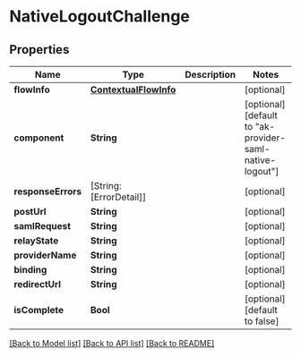 # NativeLogoutChallenge

## Properties
Name | Type | Description | Notes
------------ | ------------- | ------------- | -------------
**flowInfo** | [**ContextualFlowInfo**](ContextualFlowInfo.md) |  | [optional] 
**component** | **String** |  | [optional] [default to "ak-provider-saml-native-logout"]
**responseErrors** | [String: [ErrorDetail]] |  | [optional] 
**postUrl** | **String** |  | [optional] 
**samlRequest** | **String** |  | [optional] 
**relayState** | **String** |  | [optional] 
**providerName** | **String** |  | [optional] 
**binding** | **String** |  | [optional] 
**redirectUrl** | **String** |  | [optional] 
**isComplete** | **Bool** |  | [optional] [default to false]

[[Back to Model list]](../README.md#documentation-for-models) [[Back to API list]](../README.md#documentation-for-api-endpoints) [[Back to README]](../README.md)


